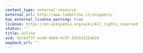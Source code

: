 ```yaml
---
content_type: external-resource
external_url: http://www.ledonline.it/snippets/
has_external_license_warning: true
license: https://en.wikipedia.org/wiki/All_rights_reserved
status: ''
title: online
uid: 92cbd737-acdd-4b04-9c97-5d31d122a819
wayback_url: ''
---
```

